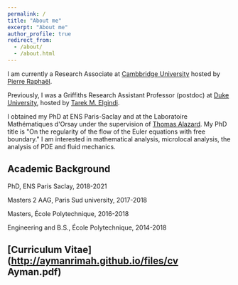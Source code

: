 ```yaml
---
permalink: /
title: "About me"
excerpt: "About me"
author_profile: true
redirect_from: 
  - /about/
  - /about.html
---
```

I am currently a Research Associate at [Cambbridge University](https://www.maths.cam.ac.uk/) hosted by [Pierre Raphaël](https://www.maths.cam.ac.uk/person/pr463).

Previously, I was a Griffiths Research Assistant Professor (postdoc) at [Duke University](https://math.duke.edu/), hosted by [Tarek M. Elgindi](https://sites.google.com/view/tarekelgindi/home).

I obtained my PhD at ENS Paris-Saclay and at the Laboratoire Mathématiques d'Orsay under the supervision of [Thomas Alazard](http://talazard.perso.math.cnrs.fr/). My PhD title is "On the regularity of the flow of the Euler equations with free boundary." I am interested in mathematical analysis, microlocal analysis, the analysis of PDE and fluid mechanics.

<!--- I am currently a [Program](https://www.msri.org/programs/327) associate at MSRI, Berkley.--->

## Academic Background
PhD, ENS Paris Saclay, 2018-2021

Masters 2 AAG, Paris Sud university, 2017-2018

Masters, École Polytechnique, 2016-2018

Engineering and B.S., École Polytechnique, 2014-2018 


## [Curriculum Vitae](http://aymanrimah.github.io/files/cv Ayman.pdf)

<!--- ## Recent Papers
-[On paracomposition and change of variables in Paradifferential operators](http://aymanrimah.github.io/files//Paracomposition1.pdf)

-[A geometric proof of the Quasi-linearity of the water-waves system](https://aymanrimah.github.io/files/A geometric proof of the Quasi-linearity of the water-waves system1.pdf)

-[Regularity results on the flow map of periodic dispersive Burgers type equations and the Gravity-Capillary equations](https://aymanrimah.github.io/files/Positive regularity results on the flow of periodic quasi-linear dispersive Burgers type equations and the Gravity-Capillary equations v2.pdf)

-[On the Cauchy problem of dispersive Burgers Type
equations](https://aymanrimah.github.io/files/On the global well posedness of the weakly dispersive Burgers type equation.pdf) --->
